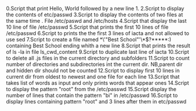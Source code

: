 0.Script that print Hello, World followed by a new line
1.
2.Script to display the contents of etc/passwd
3.Script to display the contents of two files at the same time . File /etc/paswd and /etc/hosts
4.Script that display the last 10 line of file /etc/passwd
5.Script that prints the first 10 lines of file /etc/passwd
6.Script to prints the the first 3 lines of iacta and not allowed to use sed
7.Script to create a file named \*\\'"Best School"\'\\*$\?\*\*\*\*\*:) containing Best School ending whith a new line
8.Script that prints the result of ls -la in file ls_cwd_content
9.Script to duplicate last line of iacta
10.Script to delete all .js files in the current directory and subfolders
11.Script to count number of directories and subdirectories int the current dir. NB,parent dir and hidden dir should not be counted
12.Script to display first 10 lines in current dir from oldest to newest and one file for each line
13.Script that takes list of words as input and only prints words that appear ones
14.Script to display the pattern "root" from the /etc/passwd
15.Script display the number of lines that contain the pattern "bi" in /etc/passwd
16.Script to display lines containing pattern "root" and 3 lines after them in etc/passwd
